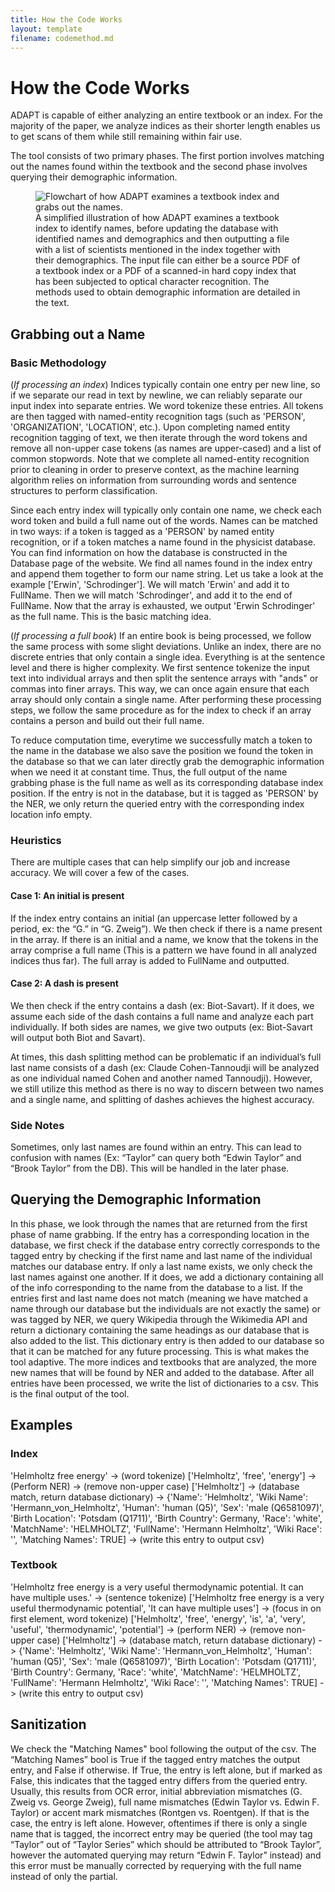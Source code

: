 ```yaml
---
title: How the Code Works
layout: template
filename: codemethod.md
--- 
```

# How the Code Works

ADAPT is capable of either analyzing an entire textbook or an index. For the majority of the paper, we analyze indices as their shorter length enables us to get scans of them while still remaining within fair use.

The tool consists of two primary phases. The first portion involves matching out the names found within the textbook and the second phase involves querying their demographic information.

<figure>
  <img
  src="https://www.overleaf.com/project/62968e531460d46903dd7e81/file/62968e531460d4f88bdd7ea7"
  alt="Flowchart of how ADAPT examines a textbook index and grabs out the names.">
  <figcaption>A simplified illustration of how ADAPT examines a textbook index to identify names, before updating the database with identified names and demographics and then outputting a file with a list of scientists mentioned in the index together with their demographics.  The input file can either be a source PDF of a textbook index or a PDF of a scanned-in hard copy index that has been subjected to optical character recognition.  The methods used to obtain demographic information are detailed in the text.</figcaption>
</figure>


## Grabbing out a Name

### Basic Methodology
 
(*If processing an index*) Indices typically contain one entry per new line, so if we separate our read in text by newline, we can reliably separate our input index into separate entries. We word tokenize these entries. All tokens are then tagged with named-entity recognition tags (such as 'PERSON', 'ORGANIZATION', 'LOCATION', etc.). Upon completing named entity recognition tagging of text, we then iterate through the word tokens and remove all non-upper case tokens (as names are upper-cased) and a list of common stopwords. Note that we complete all named-entity recognition prior to cleaning in order to preserve context, as the machine learning algorithm relies on information from surrounding words and sentence structures to perform classification.

Since each entry index will typically only contain one name, we check each word token and build a full name out of the words. Names can be matched in two ways: if a token is tagged as a 'PERSON' by named entity recognition, or if a token matches a name found in the physicist database. You can find information on how the database is constructed in the Database page of the website. We find all names found in the index entry and append them together to form our name string. Let us take a look at the example ['Erwin', 'Schrodinger']. We will match 'Erwin' and add it to FullName. Then we will match 'Schrodinger', and add it to the end of FullName. Now that the array is exhausted, we output 'Erwin Schrodinger' as the full name. This is the basic matching idea.

(*If processing a full book*) If an entire book is being processed, we follow the same process with some slight deviations. Unlike an index, there are no discrete entries that only contain a single idea. Everything is at the sentence level and there is higher complexity. We first sentence tokenize the input text into individual arrays and then split the sentence arrays with "ands" or commas into finer arrays. This way, we can once again ensure that each array should only contain a single name. After performing these processing steps, we follow the same procedure as for the index to check if an array contains a person and build out their full name.
 
To reduce computation time, everytime we successfully match a token to the name in the database we also save the position we found the token in the database so that we can later directly grab the demographic information when we need it at constant time. Thus, the full output of the name grabbing phase is the full name as well as its corresponding database index position. If the entry is not in the database, but it is tagged as 'PERSON' by the NER, we only return the queried entry with the corresponding index location info empty.

### Heuristics

There are multiple cases that can help simplify our job and increase accuracy. We will cover a few of the cases.
 
#### Case 1: An initial is present
 
If the index entry contains an initial (an uppercase letter followed by a period, ex: the “G.” in “G. Zweig”). We then check if there is a name present in the array. If there is an initial and a name, we know that the tokens in the array comprise a full name (This is a pattern we have found in all analyzed indices thus far). The full array is added to FullName and outputted.
 
#### Case 2: A dash is present
 
We then check if the entry contains a dash (ex: Biot-Savart). If it does, we assume each side of the dash contains a full name and analyze each part individually. If both sides are names, we give two outputs (ex: Biot-Savart will output both Biot and Savart).
 
At times, this dash splitting method can be problematic if an individual’s full last name consists of a dash (ex: Claude Cohen-Tannoudji will be analyzed as one individual named Cohen and another named Tannoudji). However, we still utilize this method as there is no way to discern between two names and a single name, and splitting of dashes achieves the highest accuracy.

### Side Notes

Sometimes, only last names are found within an entry. This can lead to confusion with names (Ex: “Taylor” can query both “Edwin Taylor” and “Brook Taylor” from the DB). This will be handled in the later phase.
 
## Querying the Demographic Information
 
In this phase, we look through the names that are returned from the first phase of name grabbing. If the entry has a corresponding location in the database, we first check if the database entry correctly corresponds to the tagged entry by checking if the first name and last name of the individual matches our database entry. If only a last name exists, we only check the last names against one another. If it does, we add a dictionary containing all of the info corresponding to the name from the database to a list. If the entries first and last name does not match (meaning we have matched a name through our database but the individuals are not exactly the same) or was tagged by NER, we query Wikipedia through the Wikimedia API and return a dictionary containing the same headings as our database that is also added to the list. This dictionary entry is then added to our database so that it can be matched for any future processing. This is what makes the tool adaptive. The more indices and textbooks that are analyzed, the more new names that will be found by NER and added to the database. After all entries have been processed, we write the list of dictionaries to a csv. This is the final output of the tool.

## Examples

### Index

'Helmholtz free energy' -> (word tokenize) ['Helmholtz', 'free', 'energy'] -> (Perform NER) -> (remove non-upper case) ['Helmholtz'] -> (database match, return database dictionary) -> {'Name': 'Helmholtz', 'Wiki Name':	'Hermann_von_Helmholtz', 'Human':	'human (Q5)', 'Sex':	'male (Q6581097)', 'Birth Location':	'Potsdam (Q1711)', 'Birth Country':	 Germany, 'Race':	'white', 'MatchName':	'HELMHOLTZ', 'FullName':	'Hermann Helmholtz', 'Wiki Race': '', 'Matching Names':	TRUE] -> (write this entry to output csv)

### Textbook

'Helmholtz free energy is a very useful thermodynamic potential. It can have multiple uses.' -> (sentence tokenize) ['Helmholtz free energy is a very useful thermodynamic potential', 'It can have multiple uses'] -> (focus in on first element, word tokenize) ['Helmholtz', 'free', 'energy', 'is', 'a', 'very', 'useful', 'thermodynamic', 'potential'] -> (perform NER) -> (remove non-upper case) ['Helmholtz'] -> (database match, return database dictionary) -> {'Name': 'Helmholtz', 'Wiki Name':	'Hermann_von_Helmholtz', 'Human':	'human (Q5)', 'Sex':	'male (Q6581097)', 'Birth Location':	'Potsdam (Q1711)', 'Birth Country':	 Germany, 'Race':	'white', 'MatchName':	'HELMHOLTZ', 'FullName':	'Hermann Helmholtz', 'Wiki Race': '', 'Matching Names':	TRUE] -> (write this entry to output csv)


## Sanitization

We check the "Matching Names" bool following the output of the csv. The “Matching Names” bool is True if the tagged entry matches the output entry, and False if otherwise. If True, the entry is left alone, but if marked as False, this indicates that the tagged entry differs from the queried entry. Usually, this results from OCR error, initial abbreviation mismatches (G. Zweig vs. George Zweig), full name mismatches (Edwin Taylor vs. Edwin F. Taylor) or accent mark mismatches (Rontgen vs. Roentgen). If that is the case, the entry is left alone. However, oftentimes if there is only a single name that is tagged, the incorrect entry may be queried (the tool may tag “Taylor” out of “Taylor Series” which should be attributed to “Brook Taylor”, however the automated querying may return “Edwin F. Taylor” instead) and this error must be manually corrected by requerying with the full name instead of only the partial.